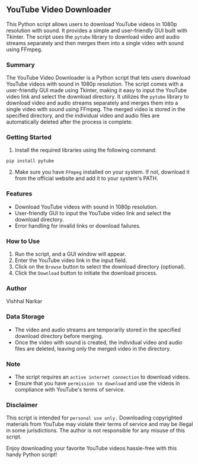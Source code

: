 ## YouTube Video Downloader

This Python script allows users to download YouTube videos in 1080p resolution with sound. It provides a simple and user-friendly GUI built with Tkinter. The script uses the `pytube` library to download video and audio streams separately and then merges them into a single video with sound using FFmpeg.

### Summary

The YouTube Video Downloader is a Python script that lets users download YouTube videos with sound in 1080p resolution. The script comes with a user-friendly GUI made using Tkinter, making it easy to input the YouTube video link and select the download directory. It utilizes the `pytube` library to download video and audio streams separately and merges them into a single video with sound using FFmpeg. The merged video is stored in the specified directory, and the individual video and audio files are automatically deleted after the process is complete.

### Getting Started

1. Install the required libraries using the following command:
```
pip install pytube
```

2. Make sure you have `FFmpeg` installed on your system. If not, download it from the official website and add it to your system's PATH.

### Features

- Download YouTube videos with sound in 1080p resolution.
- User-friendly GUI to input the YouTube video link and select the download directory.
- Error handling for invalid links or download failures.

### How to Use

1. Run the script, and a GUI window will appear.
2. Enter the YouTube video link in the input field.
3. Click on the `Browse` button to select the download directory (optional).
4. Click the `Download` button to initiate the download process.

### Author

Vishhal Narkar 

### Data Storage

- The video and audio streams are temporarily stored in the specified download directory before merging.
- Once the video with sound is created, the individual video and audio files are deleted, leaving only the merged video in the directory.

### Note

- The script requires an `active internet connection` to download videos.
- Ensure that you have `permission to download` and use the videos in compliance with YouTube's terms of service.

### Disclaimer

This script is intended for `personal use only.` Downloading copyrighted materials from YouTube may violate their terms of service and may be illegal in some jurisdictions. The author is not responsible for any misuse of this script.

Enjoy downloading your favorite YouTube videos hassle-free with this handy Python script!